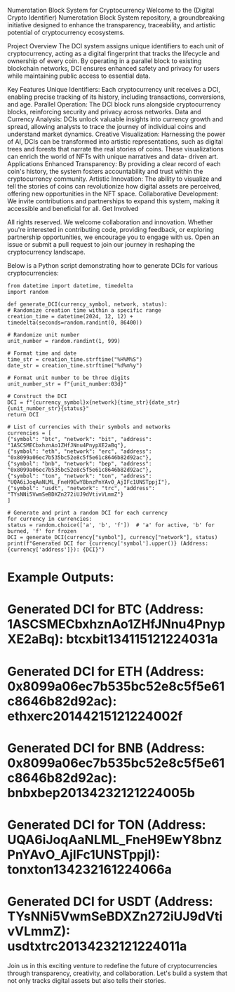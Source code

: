 Numerotation Block System for Cryptocurrency
    Welcome to the (Digital Crypto Identifier) Numerotation Block System repository, a groundbreaking initiative designed to enhance the transparency, traceability, and artistic potential of cryptocurrency ecosystems.

Project Overview
    The DCI system assigns unique identifiers to each unit of cryptocurrency, acting as a digital fingerprint that tracks the lifecycle and ownership of every coin. By operating in a parallel block to existing blockchain networks, DCI ensures enhanced safety and privacy     for users while maintaining public access to essential data.

Key Features
    Unique Identifiers: Each cryptocurrency unit receives a DCI, enabling precise tracking of its history, including transactions, conversions, and age.
    Parallel Operation: The DCI block runs alongside cryptocurrency blocks, reinforcing security and privacy across networks.
    Data and Currency Analysis: DCIs unlock valuable insights into currency growth and spread, allowing analysts to trace the journey of individual coins and understand market dynamics.
    Creative Visualization: Harnessing the power of AI, DCIs can be transformed into artistic representations, such as digital trees and forests that narrate the real stories of coins. These visualizations can enrich the world of NFTs with unique narratives and data-        driven art.
Applications
    Enhanced Transparency: By providing a clear record of each coin's history, the system fosters accountability and trust within the cryptocurrency community.
    Artistic Innovation: The ability to visualize and tell the stories of coins can revolutionize how digital assets are perceived, offering new opportunities in the NFT space.
    Collaborative Development: We invite contributions and partnerships to expand this system, making it accessible and beneficial for all.
    Get Involved
    
All rights reserved. We welcome collaboration and innovation. Whether you're interested in contributing code, providing feedback, or exploring partnership opportunities, we encourage you to engage with us. Open an issue or submit a pull request to join our journey in reshaping the cryptocurrency landscape.

Below is a Python script demonstrating how to generate DCIs for various cryptocurrencies:


    from datetime import datetime, timedelta
    import random

    def generate_DCI(currency_symbol, network, status):
    # Randomize creation time within a specific range
    creation_time = datetime(2024, 12, 12) + timedelta(seconds=random.randint(0, 86400))
    
    # Randomize unit number
    unit_number = random.randint(1, 999)
    
    # Format time and date
    time_str = creation_time.strftime("%H%M%S")
    date_str = creation_time.strftime("%d%m%y")
    
    # Format unit number to be three digits
    unit_number_str = f"{unit_number:03d}"
    
    # Construct the DCI
    DCI = f"{currency_symbol}x{network}{time_str}{date_str}{unit_number_str}{status}"
    return DCI

    # List of currencies with their symbols and networks
    currencies = [
    {"symbol": "btc", "network": "bit", "address": "1ASCSMECbxhznAo1ZHfJNnu4PnypXE2aBq"},
    {"symbol": "eth", "network": "erc", "address": "0x8099a06ec7b535bc52e8c5f5e61c8646b82d92ac"},
    {"symbol": "bnb", "network": "bep", "address": "0x8099a06ec7b535bc52e8c5f5e61c8646b82d92ac"},
    {"symbol": "ton", "network": "ton", "address": "UQA6iJoqAaNLML_FneH9EwY8bnzPnYAvO_AjIFc1UNSTppjI"},
    {"symbol": "usdt", "network": "trc", "address": "TYsNNi5VwmSeBDXZn272iUJ9dVtivVLmmZ"}
    ]

    # Generate and print a random DCI for each currency
    for currency in currencies:
    status = random.choice(['a', 'b', 'f'])  # 'a' for active, 'b' for burned, 'f' for frozen
    DCI = generate_DCI(currency["symbol"], currency["network"], status)
    print(f"Generated DCI for {currency['symbol'].upper()} (Address: {currency['address']}): {DCI}")

# Example Outputs:
# Generated DCI for BTC (Address: 1ASCSMECbxhznAo1ZHfJNnu4PnypXE2aBq): btcxbit134115121224031a
# Generated DCI for ETH (Address: 0x8099a06ec7b535bc52e8c5f5e61c8646b82d92ac): ethxerc20144215121224002f
# Generated DCI for BNB (Address: 0x8099a06ec7b535bc52e8c5f5e61c8646b82d92ac): bnbxbep20134232121224005b
# Generated DCI for TON (Address: UQA6iJoqAaNLML_FneH9EwY8bnzPnYAvO_AjIFc1UNSTppjI): tonxton134232161224066a
# Generated DCI for USDT (Address: TYsNNi5VwmSeBDXZn272iUJ9dVtivVLmmZ): usdtxtrc20134232121224011a

Join us in this exciting venture to redefine the future of cryptocurrencies through transparency, creativity, and collaboration. Let's build a system that not only tracks digital assets but also tells their stories.


